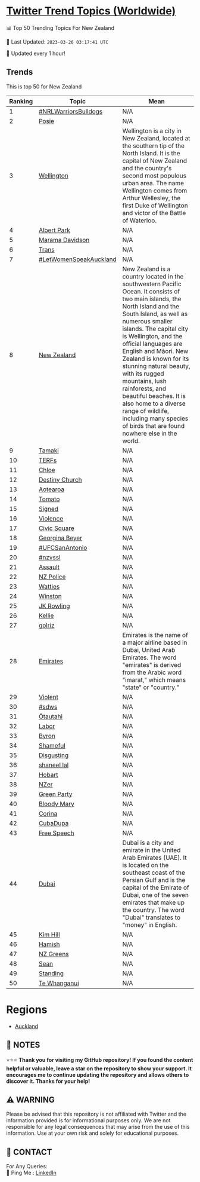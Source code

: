 [Twitter Trend Topics (Worldwide)](https://github.com/ErcinDedeoglu/Twitter-Trend-Topics)
==========


📊 Top 50 Trending Topics For New Zealand

📆 Last Updated: `2023-03-26 03:17:41 UTC`

🔧 Updated every 1 hour!


## Trends

This is top 50 for New Zealand

| Ranking | Topic | Mean |
| ------- | ------------ | ------------ |
| 1 | [#NRLWarriorsBulldogs](http://twitter.com/search?q=%23NRLWarriorsBulldogs) | N/A |
| 2 | [Posie](http://twitter.com/search?q=Posie) | N/A |
| 3 | [Wellington](http://twitter.com/search?q=Wellington) | Wellington is a city in New Zealand, located at the southern tip of the North Island. It is the capital of New Zealand and the country's second most populous urban area. The name Wellington comes from Arthur Wellesley, the first Duke of Wellington and victor of the Battle of Waterloo. |
| 4 | [Albert Park](http://twitter.com/search?q=Albert+Park) | N/A |
| 5 | [Marama Davidson](http://twitter.com/search?q=Marama+Davidson) | N/A |
| 6 | [Trans](http://twitter.com/search?q=Trans) | N/A |
| 7 | [#LetWomenSpeakAuckland](http://twitter.com/search?q=%23LetWomenSpeakAuckland) | N/A |
| 8 | [New Zealand](http://twitter.com/search?q=New+Zealand) | New Zealand is a country located in the southwestern Pacific Ocean. It consists of two main islands, the North Island and the South Island, as well as numerous smaller islands. The capital city is Wellington, and the official languages are English and Māori. New Zealand is known for its stunning natural beauty, with its rugged mountains, lush rainforests, and beautiful beaches. It is also home to a diverse range of wildlife, including many species of birds that are found nowhere else in the world. |
| 9 | [Tamaki](http://twitter.com/search?q=Tamaki) | N/A |
| 10 | [TERFs](http://twitter.com/search?q=TERFs) | N/A |
| 11 | [Chloe](http://twitter.com/search?q=Chloe) | N/A |
| 12 | [Destiny Church](http://twitter.com/search?q=Destiny+Church) | N/A |
| 13 | [Aotearoa](http://twitter.com/search?q=Aotearoa) | N/A |
| 14 | [Tomato](http://twitter.com/search?q=Tomato) | N/A |
| 15 | [Signed](http://twitter.com/search?q=Signed) | N/A |
| 16 | [Violence](http://twitter.com/search?q=Violence) | N/A |
| 17 | [Civic Square](http://twitter.com/search?q=Civic+Square) | N/A |
| 18 | [Georgina Beyer](http://twitter.com/search?q=Georgina+Beyer) | N/A |
| 19 | [#UFCSanAntonio](http://twitter.com/search?q=%23UFCSanAntonio) | N/A |
| 20 | [#nzvssl](http://twitter.com/search?q=%23nzvssl) | N/A |
| 21 | [Assault](http://twitter.com/search?q=Assault) | N/A |
| 22 | [NZ Police](http://twitter.com/search?q=NZ+Police) | N/A |
| 23 | [Watties](http://twitter.com/search?q=Watties) | N/A |
| 24 | [Winston](http://twitter.com/search?q=Winston) | N/A |
| 25 | [JK Rowling](http://twitter.com/search?q=JK+Rowling) | N/A |
| 26 | [Kellie](http://twitter.com/search?q=Kellie) | N/A |
| 27 | [golriz](http://twitter.com/search?q=golriz) | N/A |
| 28 | [Emirates](http://twitter.com/search?q=Emirates) | Emirates is the name of a major airline based in Dubai, United Arab Emirates. The word "emirates" is derived from the Arabic word "imarat," which means "state" or "country." |
| 29 | [Violent](http://twitter.com/search?q=Violent) | N/A |
| 30 | [#sdws](http://twitter.com/search?q=%23sdws) | N/A |
| 31 | [Ōtautahi](http://twitter.com/search?q=%c5%8ctautahi) | N/A |
| 32 | [Labor](http://twitter.com/search?q=Labor) | N/A |
| 33 | [Byron](http://twitter.com/search?q=Byron) | N/A |
| 34 | [Shameful](http://twitter.com/search?q=Shameful) | N/A |
| 35 | [Disgusting](http://twitter.com/search?q=Disgusting) | N/A |
| 36 | [shaneel lal](http://twitter.com/search?q=shaneel+lal) | N/A |
| 37 | [Hobart](http://twitter.com/search?q=Hobart) | N/A |
| 38 | [NZer](http://twitter.com/search?q=NZer) | N/A |
| 39 | [Green Party](http://twitter.com/search?q=Green+Party) | N/A |
| 40 | [Bloody Mary](http://twitter.com/search?q=Bloody+Mary) | N/A |
| 41 | [Corina](http://twitter.com/search?q=Corina) | N/A |
| 42 | [CubaDupa](http://twitter.com/search?q=CubaDupa) | N/A |
| 43 | [Free Speech](http://twitter.com/search?q=Free+Speech) | N/A |
| 44 | [Dubai](http://twitter.com/search?q=Dubai) | Dubai is a city and emirate in the United Arab Emirates (UAE). It is located on the southeast coast of the Persian Gulf and is the capital of the Emirate of Dubai, one of the seven emirates that make up the country. The word "Dubai" translates to "money" in English. |
| 45 | [Kim Hill](http://twitter.com/search?q=Kim+Hill) | N/A |
| 46 | [Hamish](http://twitter.com/search?q=Hamish) | N/A |
| 47 | [NZ Greens](http://twitter.com/search?q=NZ+Greens) | N/A |
| 48 | [Sean](http://twitter.com/search?q=Sean) | N/A |
| 49 | [Standing](http://twitter.com/search?q=Standing) | N/A |
| 50 | [Te Whanganui](http://twitter.com/search?q=Te+Whanganui) | N/A |



# Regions

* [Auckland](</New Zealand/Auckland.md>)



## 📝 NOTES

⭐⭐⭐ **Thank you for visiting my GitHub repository! If you found the content helpful or valuable, leave a star on the repository to show your support. It encourages me to continue updating the repository and allows others to discover it. Thanks for your help!**


## ⚠️ WARNING

Please be advised that this repository is not affiliated with Twitter and the information provided is for informational purposes only. We are not responsible for any legal consequences that may arise from the use of this information. Use at your own risk and solely for educational purposes.


## 📨 CONTACT

 For Any Queries:  
            🏓 Ping Me : [LinkedIn](https://www.linkedin.com/in/ercindedeoglu/)
